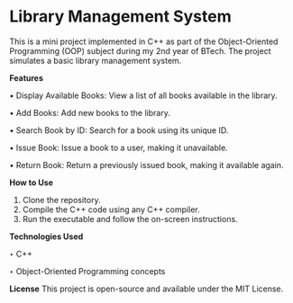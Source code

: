# Library Management System

This is a mini project implemented in C++ as part of the Object-Oriented Programming (OOP) subject during my 2nd year of BTech. The project simulates a basic library management system.


**Features**

• Display Available Books: View a list of all books available in the library.

• Add Books: Add new books to the library.

• Search Book by ID: Search for a book using its unique ID.

• Issue Book: Issue a book to a user, making it unavailable.

• Return Book: Return a previously issued book, making it available again.



**How to Use**
1. Clone the repository. 
2. Compile the C++ code using any C++ compiler.
3. Run the executable and follow the on-screen instructions.




**Technologies Used**

‣ C++

‣ Object-Oriented Programming concepts






**License**
This project is open-source and available under the MIT License.
